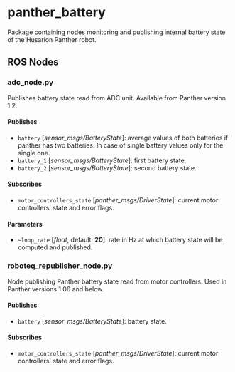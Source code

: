 # panther_battery

Package containing nodes monitoring and publishing internal battery state of the Husarion Panther robot.

## ROS Nodes

### adc_node.py

Publishes battery state read from ADC unit. Available from Panther version 1.2.

#### Publishes

- `battery` [*sensor_msgs/BatteryState*]: average values of both batteries if panther has two batteries. In case of single battery values only for the single one.
- `battery_1` [*sensor_msgs/BatteryState*]: first battery state.
- `battery_2` [*sensor_msgs/BatteryState*]: second battery state.

#### Subscribes

- `motor_controllers_state` [*panther_msgs/DriverState*]: current motor controllers' state and error flags.

#### Parameters

- `~loop_rate` [*float*, default: **20**]: rate in Hz at which battery state will be computed and published.

### roboteq_republisher_node.py

Node publishing Panther battery state read from motor controllers. Used in Panther versions 1.06 and below.

#### Publishes

- `battery` [*sensor_msgs/BatteryState*]: battery state.

#### Subscribes

- `motor_controllers_state` [*panther_msgs/DriverState*]: current motor controllers' state and error flags.
